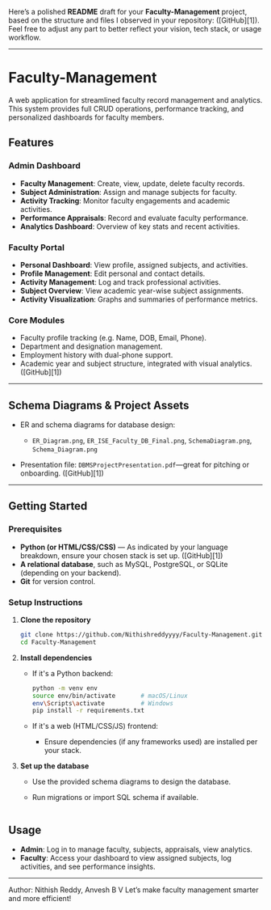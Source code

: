 Here’s a polished **README** draft for your **Faculty-Management** project, based on the structure and files I observed in your repository: ([GitHub][1]). Feel free to adjust any part to better reflect your vision, tech stack, or usage workflow.

---

# Faculty-Management

A web application for streamlined faculty record management and analytics. This system provides full CRUD operations, performance tracking, and personalized dashboards for faculty members.

## Features

### Admin Dashboard

* **Faculty Management**: Create, view, update, delete faculty records.
* **Subject Administration**: Assign and manage subjects for faculty.
* **Activity Tracking**: Monitor faculty engagements and academic activities.
* **Performance Appraisals**: Record and evaluate faculty performance.
* **Analytics Dashboard**: Overview of key stats and recent activities.

### Faculty Portal

* **Personal Dashboard**: View profile, assigned subjects, and activities.
* **Profile Management**: Edit personal and contact details.
* **Activity Management**: Log and track professional activities.
* **Subject Overview**: View academic year-wise subject assignments.
* **Activity Visualization**: Graphs and summaries of performance metrics.

### Core Modules

* Faculty profile tracking (e.g. Name, DOB, Email, Phone).
* Department and designation management.
* Employment history with dual-phone support.
* Academic year and subject structure, integrated with visual analytics. ([GitHub][1])

---

## Schema Diagrams & Project Assets

* ER and schema diagrams for database design:

  * `ER_Diagram.png`, `ER_ISE_Faculty_DB_Final.png`, `SchemaDiagram.png`, `Schema_Diagram.png`
* Presentation file: `DBMSProjectPresentation.pdf`—great for pitching or onboarding. ([GitHub][1])

---

## Getting Started

### Prerequisites

* **Python (or HTML/CSS/CSS)** — As indicated by your language breakdown, ensure your chosen stack is set up. ([GitHub][1])
* **A relational database**, such as MySQL, PostgreSQL, or SQLite (depending on your backend).
* **Git** for version control.

### Setup Instructions

1. **Clone the repository**

   ```bash
   git clone https://github.com/Nithishreddyyyy/Faculty-Management.git
   cd Faculty-Management
   ```

2. **Install dependencies**

   * If it's a Python backend:

     ```bash
     python -m venv env
     source env/bin/activate       # macOS/Linux
     env\Scripts\activate          # Windows
     pip install -r requirements.txt
     ```
   * If it's a web (HTML/CSS/JS) frontend:

     * Ensure dependencies (if any frameworks used) are installed per your stack.

3. **Set up the database**

   * Use the provided schema diagrams to design the database.
   * Run migrations or import SQL schema if available.

     ```bash
     ```
## Usage

* **Admin**: Log in to manage faculty, subjects, appraisals, view analytics.
* **Faculty**: Access your dashboard to view assigned subjects, log activities, and see performance insights.


---
Author: Nithish Reddy, Anvesh B V
Let’s make faculty management smarter and more efficient!


